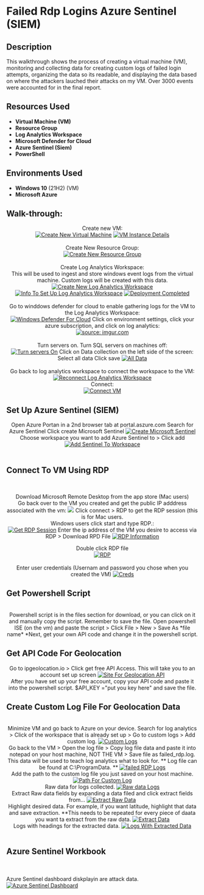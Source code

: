 <h1>Failed Rdp Logins Azure Sentinel (SIEM)</h1>

<h2>Description</h2>
This walkthrough shows the process of creating a virtual machine (VM), monitoring and collecting data for creating custom logs of failed login attempts, organizing the data so its readable, and displaying the data based on where the attackers lauched their attacks on my VM. Over 3000 events were accounted for in the final report.
<br />


<h2>Resources Used</h2>

- <b>Virtual Machine (VM)</b> 
- <b>Resource Group</b>
- <b>Log Analytics Workspace</b>
- <b>Microsoft Defender for Cloud</b>
- <b>Azure Sentinel (Siem)</b>
- <b>PowerShell</b>

<h2>Environments Used </h2>

- <b>Windows 10</b> (21H2) (VM)
- <b>Microsoft Azure</b> 

<h2>Walk-through:</h2>

<p align="center">
Create new VM:<br/>
<a href="https://imgur.com/JV1FFVq"><img src="https://i.imgur.com/JV1FFVq.png" title="Create New Virtual Machine" /></a>
<a href="https://imgur.com/gPKUO2q"><img src="https://i.imgur.com/gPKUO2q.png" title="VM Instance Details" /></a>
<br />
<br />
Create New Resource Group:  <br/>
<a href="https://imgur.com/rdpXk2l"><img src="https://i.imgur.com/rdpXk2l.png" title="Create New Resource Group" /></a>
<br />
<br />
Create Log Analytics Workspace: <br/>
This will be used to ingest and store windows event logs from the virtual machine. Custom logs will be created with this data.
<a href="https://imgur.com/KcCYkPk"><img src="https://i.imgur.com/KcCYkPk.png" title="Create New Log Analytics Workspace" /></a>
<a href="https://imgur.com/I0eNvRF"><img src="https://i.imgur.com/I0eNvRF.png" title="Info To Set Up Log Analytics Workspace" /></a>
<a href="https://imgur.com/XikgzJB"><img src="https://i.imgur.com/XikgzJB.png" title="Deployment Completed" /></a>
<br />
<br />
Go to winddows defender for cloud to enable gathering logs for the VM to the Log Analytics Workspace:  <br/>
<a href="https://imgur.com/rEuRSA7"><img src="https://i.imgur.com/rEuRSA7.png" title="Windows Defender For Cloud" /></a>
Click on environment settings, click your azure subscription, and click on log analytics: <br/>
<a href="https://imgur.com/r166DmE"><img src="https://i.imgur.com/r166DmE.png" title="source: imgur.com" /></a>
<br />
<br />
Turn servers on. Turn SQL servers on machines off:  <br/>
<a href="https://imgur.com/ppOFQHd"><img src="https://i.imgur.com/ppOFQHd.png" title="Turn servers On" /></a>
Click on Data collection on the left side of the screen: <br/>
Select all data
Click save
<a href="https://imgur.com/ZyrSw57"><img src="https://i.imgur.com/ZyrSw57.png" title="All Data" /></a>
<br />
<br />
Go back to log analytics workspace to connect the workspace to the VM:  <br/>
<a href="https://imgur.com/E2hTSLS"><img src="https://i.imgur.com/E2hTSLS.png" title="Reconnect Log Analytics Workspace" /></a>
<br />
Connect:  <br/>
<a href="https://imgur.com/rbLzrm4"><img src="https://i.imgur.com/rbLzrm4.png" title="Connect VM" /></a>
</p>

<h2>Set Up Azure Sentinel (SIEM)</h2>
<p align="center">
Open Azure Portan in a 2nd browser tab at portal.aszure.com 
Search for Azure Sentinel
Click create Microsoft Sentinel
<a href="https://imgur.com/oW8iNwV"><img src="https://i.imgur.com/oW8iNwV.png" title="Create Microsoft Sentinel" /></a>
Choose workspace you want to add Azure Sentinel to > Click add
<a href="https://imgur.com/Jo7HLOu"><img src="https://i.imgur.com/Jo7HLOu.png" title="Add Sentinel To Workspace" /></a>
<br />
<br />
<h2>Connect To VM Using RDP</h2>
<br />
<p align="center">
Download Microsoft Remote Desktop from the app store (Mac users)<br /> 
Go back over to the VM you created and get the public IP adddress associated with the vm:
<a href="https://imgur.com/DmcbKJr"><img src="https://i.imgur.com/DmcbKJr.png"VM ip address " /></a>
Click connect > RDP to get the RDP session (this is for Mac users.<br /> Windows users click start and type RDP.:<br/> 
<a href="https://imgur.com/2zgDC0h"><img src="https://i.imgur.com/2zgDC0h.png" title="Get RDP Session" /></a>
Enter the ip address of the VM you desire to access via RDP > Download RPD File
<a href="https://imgur.com/pqAfjQR"><img src="https://i.imgur.com/pqAfjQR.png" title="RDP Information" /></a>
<p align="center">
Double click RDP file<br />
<a href="https://imgur.com/k08WJ4G"><img src="https://i.imgur.com/k08WJ4G.png" title="RDP" /></a> 
<br> <br> 
Enter user credentials (Usernam and password you chose when you created the VM)
<a href="https://imgur.com/0vDRpv4"><img src="https://i.imgur.com/0vDRpv4.png" title="Creds" /></a>
<br>
<h2>Get Powershell Script</h2>
<p align="center">
<br>Powershell script is in the files section for download, or you can click on it and manually copy the script. Remember to save the file. Open powershell ISE (on the vm) and paste the script > Click File > New > Save As *file name* *Next, get your own API code and change it in the powershell script.<br />
<h2>Get API Code For Geolocation</h2>
<p align="center"> 
Go to ipgeolocation.io > Click get free API Access. This will take you to an account set up screen
<a href="https://imgur.com/wNY87FG"><img src="https://i.imgur.com/wNY87FG.png" title="Site For Geolocation API" /></a>
<br>After you have set up your free account, copy your API code and paste it into the powershell script. $API_KEY ="put you key here" and save the file.
<br>
<h2>Create Custom Log File For Geolocation Data</h2>
<p align="center">
<br>Minimize VM and go back to Azure on your device. Search for log analytics > Click of the workspace that is already set up > Go to custom logs > Add custom log.
<a href="https://imgur.com/ptDRZ5F"><img src="https://i.imgur.com/ptDRZ5F.png" title="Custom Logs" /></a>
<br>Go back to the VM > Open the log file > Copy log file data and paste it into notepad on your host machine, NOT THE VM > Save file as failed_rdp.log. This data will be used to teach log analytics what to look for. ** Log file can be found at C:\ProgramData. **
<a href="https://imgur.com/XNF7Q1B"><img src="https://i.imgur.com/XNF7Q1B.png" title="failed RDP Logs" /></a>
<br>Add the path to the custom log file you just saved on your host machine.
<a href="https://imgur.com/qKjixNW"><img src="https://i.imgur.com/qKjixNW.png" title="Path For Custom Log" /></a>
<br>Raw data for logs collected.
<a href="https://imgur.com/rGXrwQJ"><img src="https://i.imgur.com/rGXrwQJ.png" title="Raw data Logs" /></a>
<br>Extract Raw data fields by expanding a data filed and click extract fields from...
<a href="https://imgur.com/KA90BIW"><img src="https://i.imgur.com/KA90BIW.png" title="Extract Raw Data" /></a>
<br>Highlight desired data. For example, if you want latitude, highlight that data and save extraction. **This needs to be repeated for every piece of daata you want ta extract from the raw data.
<a href="https://imgur.com/ngoPKTy"><img src="https://i.imgur.com/ngoPKTy.png" title="Extract Data" /></a>
<br>Logs with headings for the extracted data.
<a href="https://imgur.com/c8uWELa"><img src="https://i.imgur.com/c8uWELa.png" title="Logs With Extracted Data" /></a>
 <br>
 <br>
 <h2>Azure Sentinel Workbook</h2>
 <br>
 <br>Azure Sentinel dashboard diskplayin are attack data. 
<a href="https://imgur.com/GyxGUKe"><img src="https://i.imgur.com/GyxGUKe.png" title="Azure Sentinel Dashboard" /></a>
<!--
 ```diff
- text in red
+ text in green
! text in orange
# text in gray
@@ text in purple (and bold)@@
```
--!>
